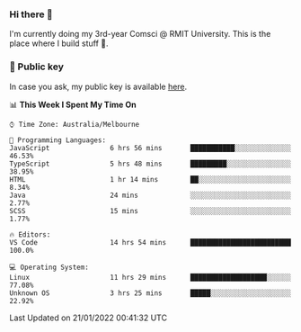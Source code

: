 ### Hi there 👋

I'm currently doing my 3rd-year Comsci @ RMIT University. This is the place where I build stuff 👀. 

### 🔑 Public key

In case you ask, my public key is available [here](https://public.auspham.dev/).

<!--START_SECTION:waka-->
📊 **This Week I Spent My Time On** 

```text
⌚︎ Time Zone: Australia/Melbourne

💬 Programming Languages: 
JavaScript               6 hrs 56 mins       ███████████░░░░░░░░░░░░░░   46.53% 
TypeScript               5 hrs 48 mins       █████████░░░░░░░░░░░░░░░░   38.95% 
HTML                     1 hr 14 mins        ██░░░░░░░░░░░░░░░░░░░░░░░   8.34% 
Java                     24 mins             ░░░░░░░░░░░░░░░░░░░░░░░░░   2.77% 
SCSS                     15 mins             ░░░░░░░░░░░░░░░░░░░░░░░░░   1.77%

🔥 Editors: 
VS Code                  14 hrs 54 mins      █████████████████████████   100.0%

💻 Operating System: 
Linux                    11 hrs 29 mins      ███████████████████░░░░░░   77.08% 
Unknown OS               3 hrs 25 mins       █████░░░░░░░░░░░░░░░░░░░░   22.92%

```


 Last Updated on 21/01/2022 00:41:32 UTC
<!--END_SECTION:waka-->

<!--
**rockmanvnx6/rockmanvnx6** is a ✨ _special_ ✨ repository because its `README.md` (this file) appears on your GitHub profile.

Here are some ideas to get you started:

- 🔭 I’m currently working on ...
- 🌱 I’m currently learning ...
- 👯 I’m looking to collaborate on ...
- 🤔 I’m looking for help with ...
- 💬 Ask me about ...
- 📫 How to reach me: ...
- 😄 Pronouns: ...
- ⚡ Fun fact: ...
-->
